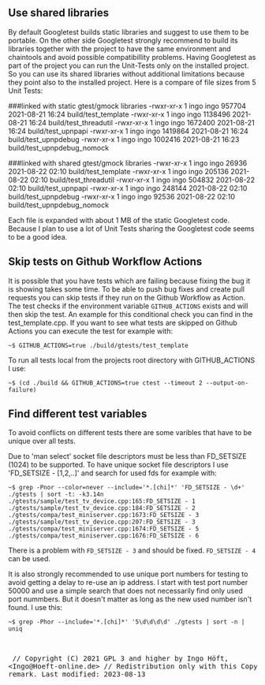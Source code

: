## Use shared libraries
By default Googletest builds static libraries and suggest to use them to be
portable. On the other side Googletest strongly recommend to build its
libraries together with the project to have the same environment and chaintools
and avoid possible compatibillity problems. Having Googletest as part of the
project you can run the Unit-Tests only on the installed project. So you can
use its shared libraries without additional limitations because they point also
to the installed project. Here is a compare of file sizes from 5 Unit Tests:

###linked with static gtest/gmock libraries
    -rwxr-xr-x 1 ingo ingo  957704 2021-08-21 16:24 build/test_template
    -rwxr-xr-x 1 ingo ingo 1138496 2021-08-21 16:24 build/test_threadutil
    -rwxr-xr-x 1 ingo ingo 1672400 2021-08-21 16:24 build/test_upnpapi
    -rwxr-xr-x 1 ingo ingo 1419864 2021-08-21 16:24 build/test_upnpdebug
    -rwxr-xr-x 1 ingo ingo 1002416 2021-08-21 16:23 build/test_upnpdebug_nomock

###linked with shared gtest/gmock libraries
    -rwxr-xr-x 1 ingo ingo  26936 2021-08-22 02:10 build/test_template
    -rwxr-xr-x 1 ingo ingo 205136 2021-08-22 02:10 build/test_threadutil
    -rwxr-xr-x 1 ingo ingo 504832 2021-08-22 02:10 build/test_upnpapi
    -rwxr-xr-x 1 ingo ingo 248144 2021-08-22 02:10 build/test_upnpdebug
    -rwxr-xr-x 1 ingo ingo  92536 2021-08-22 02:10 build/test_upnpdebug_nomock

Each file is expanded with about 1 MB of the static Googletest code. Because I
plan to use a lot of Unit Tests sharing the Googletest code seems to be a good
idea.

## Skip tests on Github Workflow Actions
It is possible that you have tests which are failing because fixing the bug it
is showing takes some time. To be able to push bug fixes and create pull
requests you can skip tests if they run on the Github Workflow as Action. The
test checks if the environment variable `GITHUB_ACTIONS` exists and will then
skip the test. An example for this conditional check you can find in the
test_template.cpp. If you want to see what tests are skipped on Github Actions
you can execute the test for example with:

    ~$ GITHUB_ACTIONS=true ./build/gtests/test_template

To run all tests local from the projects root directory with GITHUB_ACTIONS I use:

    ~$ (cd ./build && GITHUB_ACTIONS=true ctest --timeout 2 --output-on-failure)

## Find different test variables
To avoid conflicts on different tests there are some varibles that have to be
unique over all tests.

Due to 'man select' socket file descriptors must be less than FD_SETSIZE (1024)
to be supported. To have unique socket file descriptors I use 'FD_SETSIZE -
[1,2,..]' and search for used fds for example with:

    ~$ grep -Pnor --color=never --include='*.[chi]*' 'FD_SETSIZE - \d+' ./gtests | sort -t: -k3.14n
    ./gtests/sample/test_tv_device.cpp:165:FD_SETSIZE - 1
    ./gtests/sample/test_tv_device.cpp:184:FD_SETSIZE - 2
    ./gtests/compa/test_miniserver.cpp:1673:FD_SETSIZE - 3
    ./gtests/sample/test_tv_device.cpp:207:FD_SETSIZE - 3
    ./gtests/compa/test_miniserver.cpp:1674:FD_SETSIZE - 5
    ./gtests/compa/test_miniserver.cpp:1676:FD_SETSIZE - 6

There is a problem with `FD_SETSIZE - 3` and should be fixed. `FD_SETSIZE - 4`
can be used.

It is also strongly recommended to use unique port numbers for testing to avoid
getting a delay to re-use an ip address. I start with test port number 50000
and use a simple search that does not necessarily find only used port nummbers.
But it doesn't matter as long as the new used number isn't found. I use this:

    ~$ grep -Phor --include='*.[chi]*' '5\d\d\d\d' ./gtests | sort -n | uniq

<br /><pre>
// Copyright (C) 2021 GPL 3 and higher by Ingo Höft,  &#60;Ingo&#64;Hoeft-online.de&#62;
// Redistribution only with this Copyright remark. Last modified: 2023-08-13
</pre>
